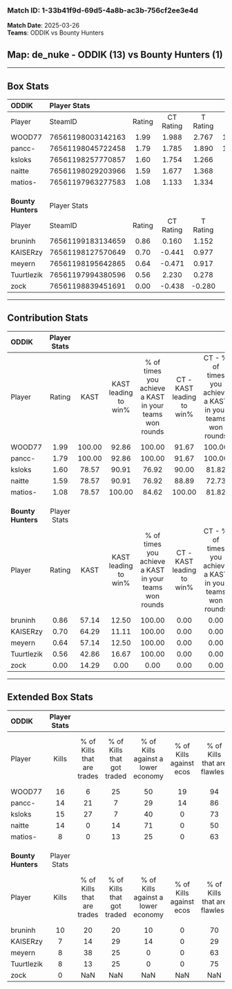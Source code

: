 ### Match ID: 1-33b41f9d-69d5-4a8b-ac3b-756cf2ee3e4d  
**Match Date**: 2025-03-26  
**Teams**: ODDIK vs Bounty Hunters  

## **Map**: de_nuke - ODDIK (13) vs Bounty Hunters (1)  
---  

## Box Stats  

| **ODDIK**          | Player Stats      |        |           |          |        |       |       |         |        |      |     |
| :- | :- | :-: | :-: | :-: | :-: | :-: | :-: | :-: | :-: | :-: | :-: |
| Player             | SteamID           | Rating | CT Rating | T Rating |  KAST  |  ADR  | Kills | Assists | Deaths | K/D  | HS% |
| WOOD77             | 76561198003142163 |  1.99  |   1.988   |  2.767   | 100.00 | 117.1 |  16   |    3    |   5    | 3.20 | 43  |
| pancc-             | 76561198045722458 |  1.79  |   1.785   |  1.890   | 100.00 | 85.6  |  14   |    2    |   4    | 3.50 | 57  |
| ksloks             | 76561198257770857 |  1.60  |   1.754   |  1.266   | 78.57  | 108.6 |  15   |    5    |   9    | 1.67 | 46  |
| naitte             | 76561198029203966 |  1.59  |   1.677   |  1.368   | 78.57  | 124.6 |  14   |    5    |   9    | 1.56 | 42  |
| matios-            | 76561197963277583 |  1.08  |   1.133   |  1.334   | 78.57  | 49.9  |   8   |    3    |   6    | 1.33 | 37  |
|                    |                   |        |           |          |        |       |       |         |        |      |     |
|                    |                   |        |           |          |        |       |       |         |        |      |     |
|                    |                   |        |           |          |        |       |       |         |        |      |     |
| **Bounty Hunters** | Player Stats      |        |           |          |        |       |       |         |        |      |     |
| Player             | SteamID           | Rating | CT Rating | T Rating |  KAST  |  ADR  | Kills | Assists | Deaths | K/D  | HS% |
| bruninh            | 76561199183134659 |  0.86  |   0.160   |  1.152   | 57.14  | 75.8  |  10   |    2    |   13   | 0.77 | 70  |
| KAISERzy           | 76561198127570649 |  0.70  |  -0.441   |  0.977   | 64.29  | 57.9  |   7   |    1    |   12   | 0.58 | 71  |
| meyern             | 76561198195642865 |  0.64  |  -0.471   |  0.917   | 57.14  | 61.1  |   8   |    1    |   14   | 0.57 | 50  |
| Tuurtlezik         | 76561197994380596 |  0.56  |   2.230   |  0.278   | 42.86  | 64.7  |   8   |    2    |   14   | 0.57 | 87  |
| zock               | 76561198839451691 |  0.00  |  -0.438   |  -0.280  | 14.29  |  6.1  |   0   |    1    |   14   | 0.00 |  0  |
---  

## Contribution Stats  

| **ODDIK**          | Player Stats |        |                      |                                                        |                           |                                                             |                          |                                                            |
| :- | :-: | :-: | :-: | :-: | :-: | :-: | :-: | :-: |
| Player             |    Rating    |  KAST  | KAST leading to win% | % of times you achieve a KAST in your teams won rounds | CT - KAST leading to win% | CT - % of times you achieve a KAST in your teams won rounds | T - KAST leading to win% | T - % of times you achieve a KAST in your teams won rounds |
| WOOD77             |     1.99     | 100.00 |        92.86         |                         100.00                         |           91.67           |                           100.00                            |          100.00          |                           100.00                           |
| pancc-             |     1.79     | 100.00 |        92.86         |                         100.00                         |           91.67           |                           100.00                            |          100.00          |                           100.00                           |
| ksloks             |     1.60     | 78.57  |        90.91         |                         76.92                          |           90.00           |                            81.82                            |          100.00          |                           50.00                            |
| naitte             |     1.59     | 78.57  |        90.91         |                         76.92                          |           88.89           |                            72.73                            |          100.00          |                           100.00                           |
| matios-            |     1.08     | 78.57  |        100.00        |                         84.62                          |          100.00           |                            81.82                            |          100.00          |                           100.00                           |
|                    |              |        |                      |                                                        |                           |                                                             |                          |                                                            |
|                    |              |        |                      |                                                        |                           |                                                             |                          |                                                            |
|                    |              |        |                      |                                                        |                           |                                                             |                          |                                                            |
| **Bounty Hunters** | Player Stats |        |                      |                                                        |                           |                                                             |                          |                                                            |
| Player             |    Rating    |  KAST  | KAST leading to win% | % of times you achieve a KAST in your teams won rounds | CT - KAST leading to win% | CT - % of times you achieve a KAST in your teams won rounds | T - KAST leading to win% | T - % of times you achieve a KAST in your teams won rounds |
| bruninh            |     0.86     | 57.14  |        12.50         |                         100.00                         |           0.00            |                            0.00                             |          14.29           |                           100.00                           |
| KAISERzy           |     0.70     | 64.29  |        11.11         |                         100.00                         |           0.00            |                            0.00                             |          11.11           |                           100.00                           |
| meyern             |     0.64     | 57.14  |        12.50         |                         100.00                         |           0.00            |                            0.00                             |          12.50           |                           100.00                           |
| Tuurtlezik         |     0.56     | 42.86  |        16.67         |                         100.00                         |           0.00            |                            0.00                             |          20.00           |                           100.00                           |
| zock               |     0.00     | 14.29  |         0.00         |                          0.00                          |           0.00            |                            0.00                             |           0.00           |                            0.00                            |
---  

## Extended Box Stats  

| **ODDIK**          | Player Stats |                            |                            |                                    |                         |                              |                                 |        |                             |                                     |                          |                               |                            |
| :- | :-: | :-: | :-: | :-: | :-: | :-: | :-: | :-: | :-: | :-: | :-: | :-: | :-: |
| Player             |    Kills     | % of Kills that are trades | % of Kills that got traded | % of Kills against a lower economy | % of Kills against ecos | % of Kills that are flawless | % of Kills that are close duels | Deaths | % of Deaths that get traded | % of Deaths against a lower economy | % of Deaths against ecos | % of Deaths that are flawless | % of Deaths that are close |
| WOOD77             |      16      |             6              |             25             |                 50                 |           19            |              94              |                0                |   5    |             60              |                 20                  |            20            |              60               |             20             |
| pancc-             |      14      |             21             |             7              |                 29                 |           14            |              86              |                7                |   4    |              0              |                 25                  |            0             |              75               |             0              |
| ksloks             |      15      |             27             |             7              |                 40                 |            0            |              73              |                0                |   9    |             22              |                 33                  |            11            |              56               |             0              |
| naitte             |      14      |             0              |             14             |                 71                 |            0            |              50              |                7                |   9    |             11              |                 33                  |            11            |              44               |             22             |
| matios-            |      8       |             0              |             13             |                 25                 |            0            |              63              |                0                |   6    |             33              |                 17                  |            0             |              83               |             0              |
|                    |              |                            |                            |                                    |                         |                              |                                 |        |                             |                                     |                          |                               |                            |
|                    |              |                            |                            |                                    |                         |                              |                                 |        |                             |                                     |                          |                               |                            |
|                    |              |                            |                            |                                    |                         |                              |                                 |        |                             |                                     |                          |                               |                            |
| **Bounty Hunters** | Player Stats |                            |                            |                                    |                         |                              |                                 |        |                             |                                     |                          |                               |                            |
| Player             |    Kills     | % of Kills that are trades | % of Kills that got traded | % of Kills against a lower economy | % of Kills against ecos | % of Kills that are flawless | % of Kills that are close duels | Deaths | % of Deaths that get traded | % of Deaths against a lower economy | % of Deaths against ecos | % of Deaths that are flawless | % of Deaths that are close |
| bruninh            |      10      |             20             |             20             |                 10                 |            0            |              70              |                0                |   13   |             31              |                  0                  |            0             |              85               |             0              |
| KAISERzy           |      7       |             14             |             29             |                 14                 |            0            |              29              |               29                |   12   |             17              |                  0                  |            0             |              67               |             8              |
| meyern             |      8       |             38             |             25             |                 0                  |            0            |              63              |               13                |   14   |             14              |                  7                  |            0             |              71               |             7              |
| Tuurtlezik         |      8       |             13             |             25             |                 0                  |            0            |              75              |                0                |   14   |              0              |                  7                  |            0             |              64               |             0              |
| zock               |      0       |            NaN             |            NaN             |                NaN                 |           NaN           |             NaN              |               NaN               |   14   |              7              |                  7                  |            0             |              86               |             0              |
